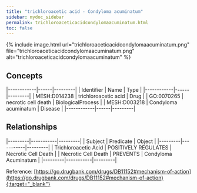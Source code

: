 ```yaml
---
title: "trichloroacetic acid - Condyloma acuminatum"
sidebar: mydoc_sidebar
permalink: trichloroaceticacidcondylomaacuminatum.html
toc: false 
---
```


{% include image.html url="trichloroaceticacidcondylomaacuminatum.png" file="trichloroaceticacidcondylomaacuminatum.png" alt="trichloroaceticacidcondylomaacuminatum" %}

## Concepts

|------------|------|---------|
| Identifier | Name | Type    |
|------------|------|---------|
| MESH:D014238 | trichloroacetic acid | Drug |
| GO:0070265 | necrotic cell death | BiologicalProcess |
| MESH:D003218 | Condyloma acuminatum | Disease |
|------------|------|---------|

## Relationships

|---------|-----------|---------|
| Subject | Predicate | Object  |
|---------|-----------|---------|
| Trichloroacetic Acid | POSITIVELY REGULATES | Necrotic Cell Death |
| Necrotic Cell Death | PREVENTS | Condyloma Acuminatum |
|---------|-----------|---------|

Reference: [https://go.drugbank.com/drugs/DB11152#mechanism-of-action](https://go.drugbank.com/drugs/DB11152#mechanism-of-action){:target="_blank"}